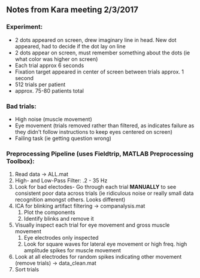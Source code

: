 ## Notes from Kara meeting 2/3/2017

### Experiment:
- 2 dots appeared on screen, drew imaginary line in head. New dot appeared, had to decide if the dot lay on line
- 2 dots appear on screen, must remember something about the dots (ie what color was higher on screen)
- Each trial approx 6 seconds
- Fixation target appeared in center of screen between trials approx. 1 second
- 512 trials per patient
- approx. 75-80 patients total

### Bad trials:
- High noise (muscle movement)
- Eye movement (trials removed rather than filtered, as indicates failure as they didn't follow instructions to keep eyes centered on screen)
- Failing task (ie getting question wrong)

### Preprocessing Pipeline (uses Fieldtrip, MATLAB Preprocessing Toolbox):
1. Read data -> ALL.mat
2. High- and Low-Pass Filter: .2 - 35 Hz
3. Look for bad electodes- Go through each trial **MANUALLY** to see consistent poor data across trials (ie ridiculous noise or really small data recognition amongst others. Looks different)
4. ICA for blinking artifact filtering -> companalysis.mat
	1. Plot the components
	2. Identify blinks and remove it
5. Visually inspect each trial for eye movement and gross muscle movement
	1. Eye electrodes only inspected
	2. Look for square waves for lateral eye movement or high freq. high amplitude spikes for muscle movement
6. Look at all electrodes for random spikes indicating other movement (remove trials) -> data_clean.mat
7. Sort trials